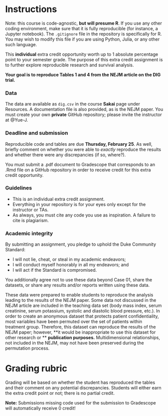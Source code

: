 # Instructions

Note: this course is code-agnostic, **but will presume R**. If you use any other
coding environment, make sure that it is fully reproducible (for instance, a 
Jupyter notebook). The `.gitignore` file in the repository is specifically for
R. You may wish to modify this file if you are using Python, Julia, or any other
such language.

This **individual** extra credit opportunity worth up to 1 absolute percentage point
to your semester grade. The purpose of this extra credit assignment is to further
explore reproducible research and survival analysis. 

**Your goal is to reproduce Tables 1 and 4 from the NEJM article on the DIG trial.**

### Data 

The data are available as `dig.csv` in the course **Sakai** page under Resources. 
A documentation file is also provided, as is the NEJM paper. You must create your
own **private** GitHub repository; please invite the instructor at @Yue-J.

### Deadline and submission

Reproducible code and tables are due **Thursday, February 25**. As well, briefly
comment on whether you were able to *exactly* reproduce the results and whether
there were any discrepancies (if so, where?).

You must submit a .pdf document to Gradescope that corresponds to an .Rmd file
on a GitHub repository in order to receive credit for this extra credit 
opportunity. 

### Guidelines

- This is an individual extra credit assignment.
- Everything in your repository is for your eyes only except for the instructor 
or TAs.
- As always, you must cite any code you use as inspiration. A failure to cite is
plagiarism.

### Academic integrity

By submitting an assignment, you pledge to uphold the Duke Community Standard:

- I will not lie, cheat, or steal in my academic endeavors;
- I will conduct myself honorably in all my endeavors; and
- I will act if the Standard is compromised.

You additionally agree not to use these data beyond Case 01, share the datasets,
or share any results and/or reports written using these data.

These data were prepared to enable students to reproduce the analysis leading 
to the results of the NEJM paper. Some data not discussed in the NEJM article 
are included in the teaching data set (body mass index, serum creatinine, 
serum potassium, systolic and diastolic blood pressure, etc.). In order to 
create an anonymous dataset that protects patient confidentiality, most 
variables have been permuted over the set of patients within treatment group. 
Therefore, this dataset can reproduce the results of the NEJM paper; however, 
**it would be inappropriate to use this dataset for other research or **
**publication purposes.** Multidimensional relationships, not included in the 
NEJM, may not have been preserved during the permutation process.

# Grading rubric

Grading will be based on whether the student has reproduced the tables and 
their comment on any potential discrepancies. Students will either earn the
extra credit point or not; there is no partial credit.

**Note:** Submissions missing code used for the submission to Gradescope will
automatically receive 0 credit!